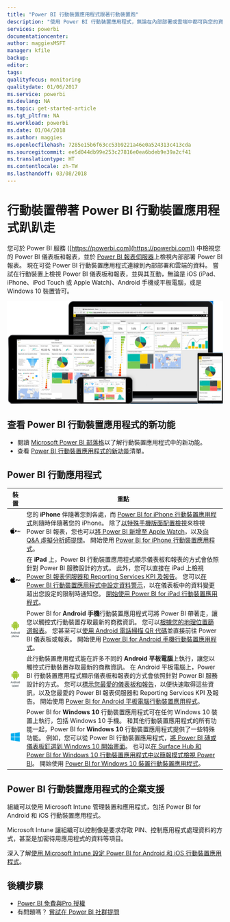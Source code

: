 ```yaml
---
title: "Power BI 行動裝置應用程式跟著行動裝置跑"
description: "使用 Power BI 行動裝置應用程式，無論在內部部署或雲端中都可與您的資料保持連接。 檢視您的行動裝置上的 Power BI 儀表板和報表。"
services: powerbi
documentationcenter: 
author: maggiesMSFT
manager: kfile
backup: 
editor: 
tags: 
qualityfocus: monitoring
qualitydate: 01/06/2017
ms.service: powerbi
ms.devlang: NA
ms.topic: get-started-article
ms.tgt_pltfrm: NA
ms.workload: powerbi
ms.date: 01/04/2018
ms.author: maggies
ms.openlocfilehash: 7285e15b6f63cc53b9221a46e0a524313c413cda
ms.sourcegitcommit: ee5d044db99e253c27816e0ea6bdeb9e39a2cf41
ms.translationtype: HT
ms.contentlocale: zh-TW
ms.lasthandoff: 03/08/2018
---
```

# <a name="take-power-bi-anywhere-in-mobile-apps-for-your-mobile-device"></a>行動裝置帶著 Power BI 行動裝置應用程式趴趴走
您可於 Power BI 服務 ([https://powerbi.com](https://powerbi.com)) 中檢視您的 Power BI 儀表板和報表，並於 [Power BI 報表伺服器](report-server/get-started.md)上檢視內部部署 Power BI 報表。 現在可從 Power BI 行動裝置應用程式連線到內部部署和雲端的資料。 嘗試在行動裝置上檢視 Power BI 儀表板和報表，並與其互動，無論是 iOS (iPad、iPhone、iPod Touch 或 Apple Watch)、Android 手機或平板電腦，或是 Windows 10 裝置皆可。

![行動裝置上的 Power BI](media/mobile-apps-for-mobile-devices/power-bi-mobile-apps-all-up.png)

## <a name="see-whats-new-in-the-power-bi-mobile-apps"></a>查看 Power BI 行動裝置應用程式的新功能
* 閱讀 [Microsoft Power BI 部落格](https://powerbi.microsoft.com/blog/tag/mobile/)以了解行動裝置應用程式中的新功能。
* 查看 [Power BI 行動裝置應用程式的新功能](mobile-whats-new-in-the-mobile-apps.md)清單。

## <a name="the-power-bi-mobile-apps"></a>Power BI 行動應用程式
| **裝置** | **重點** |
| --- | --- |
| [![iPhone](media/mobile-apps-for-mobile-devices/iphone-logo-50-px.png)](mobile-iphone-app-get-started.md) |您的 **iPhone** 伴隨著您到各處，而 [Power BI for iPhone 行動裝置應用程式](mobile-iphone-app-get-started.md)則隨時伴隨著您的 iPhone。 除了[以特殊手機版面配置檢視](mobile-apps-view-phone-report.md)來檢視 Power BI 報表，您也可以[將 Power BI 新增至 Apple Watch](mobile-apple-watch.md)，以及[向 Q&A 虛擬分析師提問](mobile-apps-ios-qna.md)。 開始使用 [Power BI for iPhone 行動裝置應用程式](mobile-iphone-app-get-started.md)。 |
| [![iPad](media/mobile-apps-for-mobile-devices/ipad-logo-50-px.png)](mobile-ipad-app-get-started.md) |在 **iPad** 上，Power BI 行動裝置應用程式顯示儀表板和報表的方式會依照針對 Power BI 服務設計的方式。 此外，您可以直接在 iPad 上檢視 [Power BI 報表伺服器和 Reporting Services KPI 及報告](mobile-app-ssrs-kpis-mobile-on-premises-reports.md)。 您可以[在 Power BI 行動裝置應用程式中設定資料警示](mobile-set-data-alerts-in-the-mobile-apps.md)，以在儀表板中的資料變更超出您設定的限制時通知您。 [開始使用 Power BI for iPad 行動裝置應用程式](mobile-ipad-app-get-started.md)。 |
| [![Android 手機](media/mobile-apps-for-mobile-devices/android-phone-logo-50-px.png)](mobile-android-app-get-started.md) |Power BI for **Android 手機**行動裝置應用程式可將 Power BI 帶著走，讓您以觸控式行動裝置存取最新的商務資訊。 您可以[根據您的地理位置篩選報表](mobile-apps-geographic-filtering.md)。 您甚至可以[使用 Android 電話掃描 QR 代碼](mobile-apps-qr-code.md)並直接前往 Power BI 儀表板或報表。 開始使用 [Power BI for Android 手機行動裝置應用程式](mobile-android-app-get-started.md)。 |
| [![Android 平板電腦](media/mobile-apps-for-mobile-devices/android-tablet-logo-50-px.png)](mobile-android-tablet-app-get-started.md) |此行動裝置應用程式能在許多不同的 **Android 平板電腦**上執行，讓您以觸控式行動裝置存取最新的商務資訊。 在 Android 平板電腦上，Power BI 行動裝置應用程式顯示儀表板和報表的方式會依照針對 Power BI 服務設計的方式。 您可以[標示您最愛的儀表板和報告](mobile-apps-favorites.md)，以便快速取得這些資訊，以及您最愛的 Power BI 報表伺服器和 Reporting Services KPI 及報告。 開始使用 [Power BI for Android 平板電腦行動裝置應用程式](mobile-android-tablet-app-get-started.md)。 |
| [![Windows 裝置](media/mobile-apps-for-mobile-devices/win-10-logo-50-px.png)](desktop-getting-started.md) |Power BI for **Windows 10** 行動裝置應用程式可在任何 Windows 10 裝置上執行，包括 Windows 10 手機。 和其他行動裝置應用程式的所有功能一起，Power BI for **Windows 10** 行動裝置應用程式提供了一些特殊功能。 例如，您可以從 Power BI 行動裝置應用程式，[將 Power BI 磚或儀表板釘選到 Windows 10 開始畫面](mobile-pin-dashboard-start-screen-windows-10-phone-app.md)。 也可以[在 Surface Hub 和 Power BI for Windows 10 行動裝置應用程式中以簡報模式檢視 Power BI](mobile-windows-10-app-presentation-mode.md)。 開始使用 [Power BI for Windows 10 裝置行動裝置應用程式](mobile-windows-10-phone-app-get-started.md)。 |

## <a name="enterprise-support-for-the-power-bi-mobile-apps"></a>Power BI 行動裝置應用程式的企業支援
組織可以使用 Microsoft Intune 管理裝置和應用程式，包括 Power BI for Android 和 iOS 行動裝置應用程式。

Microsoft Intune 讓組織可以控制像是要求存取 PIN、控制應用程式處理資料的方式，甚至是加密待用應用程式的資料等項目。

深入了解[使用 Microsoft Intune 設定 Power BI for Android 和 iOS 行動裝置應用程式](service-admin-mobile-intune.md)。 

## <a name="next-steps"></a>後續步驟
* [Power BI 免費與Pro 授權](service-free-vs-pro.md)
* 有問題嗎？ [嘗試在 Power BI 社群提問](http://community.powerbi.com/)


